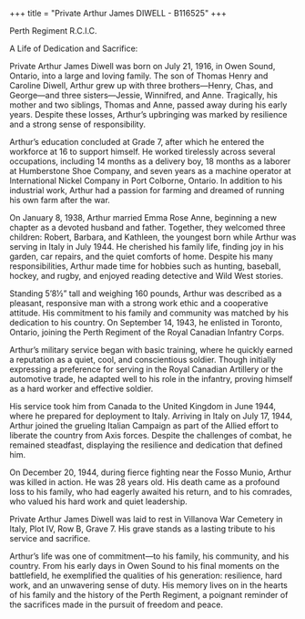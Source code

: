+++
title = "Private Arthur James DIWELL - B116525"
+++

Perth Regiment R.C.I.C.

A Life of Dedication and Sacrifice:

Private Arthur James Diwell was born on July 21, 1916, in Owen Sound, Ontario, into a large and loving family. The son of Thomas Henry and Caroline Diwell, Arthur grew up with three brothers—Henry, Chas, and George—and three sisters—Jessie, Winnifred, and Anne. Tragically, his mother and two siblings, Thomas and Anne, passed away during his early years. Despite these losses, Arthur’s upbringing was marked by resilience and a strong sense of responsibility.

Arthur’s education concluded at Grade 7, after which he entered the workforce at 16 to support himself. 
He worked tirelessly across several occupations, including 14 months as a delivery boy, 18 months as a laborer at Humberstone Shoe Company, and seven years as a machine operator at International Nickel Company in Port Colborne, Ontario. 
In addition to his industrial work, Arthur had a passion for farming and dreamed of running his own farm after the war.

On January 8, 1938, Arthur married Emma Rose Anne, beginning a new chapter as a devoted husband and father. Together, they welcomed three children: Robert, Barbara, and Kathleen, the youngest born while Arthur was serving in Italy in July 1944. 
He cherished his family life, finding joy in his garden, car repairs, and the quiet comforts of home. Despite his many responsibilities, Arthur made time for hobbies such as hunting, baseball, hockey, and rugby, and enjoyed reading detective and Wild West stories.

Standing 5’8½” tall and weighing 160 pounds, Arthur was described as a pleasant, responsive man with a strong work ethic and a cooperative attitude. His commitment to his family and community was matched by his dedication to his country. 
On September 14, 1943, he enlisted in Toronto, Ontario, joining the Perth Regiment of the Royal Canadian Infantry Corps.

Arthur’s military service began with basic training, where he quickly earned a reputation as a quiet, cool, and conscientious soldier. 
Though initially expressing a preference for serving in the Royal Canadian Artillery or the automotive trade, he adapted well to his role in the infantry, proving himself as a hard worker and effective soldier.

His service took him from Canada to the United Kingdom in June 1944, where he prepared for deployment to Italy. 
Arriving in Italy on July 17, 1944, Arthur joined the grueling Italian Campaign as part of the Allied effort to liberate the country from Axis forces. Despite the challenges of combat, he remained steadfast, displaying the resilience and dedication that defined him.

On December 20, 1944, during fierce fighting near the Fosso Munio, Arthur was killed in action. He was 28 years old. His death came as a profound loss to his family, who had eagerly awaited his return, and to his comrades, who valued his hard work and quiet leadership.

Private Arthur James Diwell was laid to rest in Villanova War Cemetery in Italy, Plot IV, Row B, Grave 7. His grave stands as a lasting tribute to his service and sacrifice.

Arthur’s life was one of commitment—to his family, his community, and his country. From his early days in Owen Sound to his final moments on the battlefield, he exemplified the qualities of his generation: resilience, hard work, and an unwavering sense of duty. His memory lives on in the hearts of his family and the history of the Perth Regiment, a poignant reminder of the sacrifices made in the pursuit of freedom and peace.
